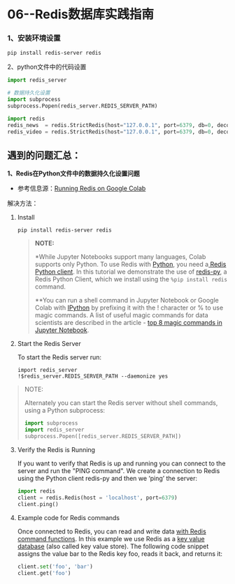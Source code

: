 # 06--Redis数据库实践指南



### 1、安装环境设置

```shell
pip install redis-server redis
```



2、python文件中的代码设置

```python
import redis_server

# 数据持久化设置
import subprocess
subprocess.Popen(redis_server.REDIS_SERVER_PATH)

import redis
redis_news  = redis.StrictRedis(host="127.0.0.1", port=6379, db=0, decode_responses=True)
redis_video = redis.StrictRedis(host="127.0.0.1", port=6379, db=0, decode_responses=True)
```



## 遇到的问题汇总：

**1、Redis在Python文件中的数据持久化设置问题**

- 参考信息源：[Running Redis on Google Colab](https://www.kdnuggets.com/2022/01/running-redis-google-colab.html)

解决方法：

 1. Install

    ```shell
    pip install redis-server redis
    ```

    > **NOTE:**
    >
    > *While Jupyter Notebooks support many languages, Colab supports only Python. To use Redis with [Python](https://www.python.org/), you need a[ Redis Python client](https://docs.redis.com/latest/rs/references/client_references/client_python/). In this tutorial we demonstrate the use of [redis-py](https://github.com/andymccurdy/redis-py/), a Redis Python Client, which we install using the `%pip install redis `command. 
    >
    > **You can run a shell command in Jupyter Notebook or Google Colab with [IPython](https://jakevdp.github.io/PythonDataScienceHandbook/01.05-ipython-and-shell-commands.html) by prefixing it with the ! character or % to use magic commands. A list of useful magic commands for data scientists are described in the article - [top 8 magic commands in Jupyter Notebook](https://towardsdatascience.com/top-8-magic-commands-in-jupyter-notebook-c1582e813560).

 2. Start the Redis Server

    To start the Redis server run:

    ```shell
    import redis_server
    !$redis_server.REDIS_SERVER_PATH --daemonize yes
    ```

> NOTE:
>
> Alternately you can start the Redis server without shell commands, using a Python subprocess:
>
> ```python
> import subprocess
> import redis_server
> subprocess.Popen([redis_server.REDIS_SERVER_PATH])
> ```

3. Verify the Redis is Running

   If you want to verify that Redis is up and running you can connect to the server and run the "PING command". We create a connection to Redis using the Python client redis-py and then we ‘ping’ the server:

   ```python
   import redis
   client = redis.Redis(host = 'localhost', port=6379)
   client.ping()
   ```

4. Example code for Redis commands

   Once connected to Redis, you can read and write data [with Redis command functions](https://docs.redis.com/latest/rs/references/client_references/client_python/). In this example we use Redis as a [key value database](https://redis.com/nosql/key-value-databases/) (also called key value store). The following code snippet assigns the value bar to the Redis key foo, reads it back, and returns it:

   ```python
   client.set('foo', 'bar')
   client.get('foo')
   ```

   







